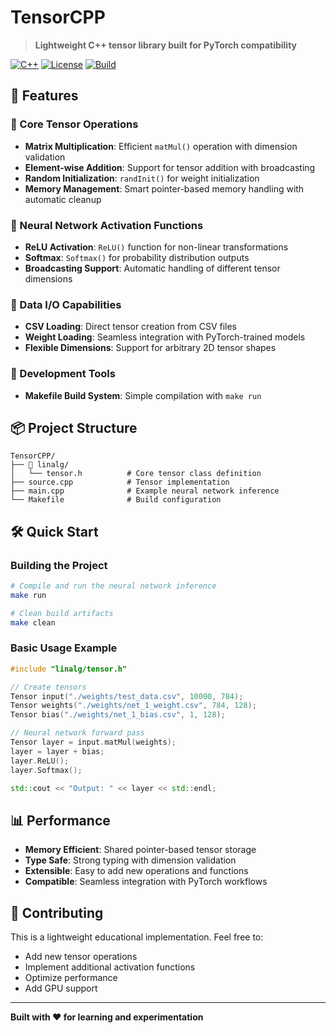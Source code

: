 # TensorCPP

> **Lightweight C++ tensor library built for PyTorch compatibility**

[![C++](https://img.shields.io/badge/C++-11-blue.svg)](https://isocpp.org/)
[![License](https://img.shields.io/badge/License-MIT-green.svg)](LICENSE)
[![Build](https://img.shields.io/badge/Build-Makefile-orange.svg)](Makefile)

## 🚀 Features

### 🔢 Core Tensor Operations
- **Matrix Multiplication**: Efficient `matMul()` operation with dimension validation
- **Element-wise Addition**: Support for tensor addition with broadcasting
- **Random Initialization**: `randInit()` for weight initialization
- **Memory Management**: Smart pointer-based memory handling with automatic cleanup

### 🧠 Neural Network Activation Functions
- **ReLU Activation**: `ReLU()` function for non-linear transformations
- **Softmax**: `Softmax()` for probability distribution outputs
- **Broadcasting Support**: Automatic handling of different tensor dimensions

### 📁 Data I/O Capabilities
- **CSV Loading**: Direct tensor creation from CSV files
- **Weight Loading**: Seamless integration with PyTorch-trained models
- **Flexible Dimensions**: Support for arbitrary 2D tensor shapes

### 🔧 Development Tools
- **Makefile Build System**: Simple compilation with `make run`

## 📦 Project Structure

```
TensorCPP/
├── 📁 linalg/
│   └── tensor.h          # Core tensor class definition
├── source.cpp            # Tensor implementation
├── main.cpp              # Example neural network inference
└── Makefile              # Build configuration
```

## 🛠️ Quick Start

### Building the Project
```bash
# Compile and run the neural network inference
make run

# Clean build artifacts
make clean
```

### Basic Usage Example
```cpp
#include "linalg/tensor.h"

// Create tensors
Tensor input("./weights/test_data.csv", 10000, 784);
Tensor weights("./weights/net_1_weight.csv", 784, 128);
Tensor bias("./weights/net_1_bias.csv", 1, 128);

// Neural network forward pass
Tensor layer = input.matMul(weights);
layer = layer + bias;
layer.ReLU();
layer.Softmax();

std::cout << "Output: " << layer << std::endl;
```

## 📊 Performance

- **Memory Efficient**: Shared pointer-based tensor storage
- **Type Safe**: Strong typing with dimension validation
- **Extensible**: Easy to add new operations and functions
- **Compatible**: Seamless integration with PyTorch workflows

## 🤝 Contributing

This is a lightweight educational implementation. Feel free to:
- Add new tensor operations
- Implement additional activation functions
- Optimize performance
- Add GPU support

---

**Built with ❤️ for learning and experimentation**

